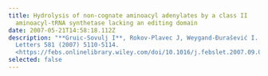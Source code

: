 ```yaml
---
title: Hydrolysis of non-cognate aminoacyl adenylates by a class II
  aminoacyl-tRNA synthetase lacking an editing domain
date: 2007-05-21T14:58:18.112Z
description: "**Gruic-Sovulj I**, Rokov-Plavec J, Weygand-Đurašević I. FEBS
  Letters 581 (2007) 5110-5114.
  <https://febs.onlinelibrary.wiley.com/doi/10.1016/j.febslet.2007.09.058>"
selected: false
---
```

